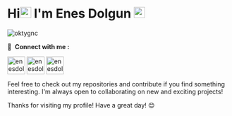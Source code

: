 ## <h1>Hi<a href="https://github.com/enesdolgun33"><img src="https://media.giphy.com/media/hvRJCLFzcasrR4ia7z/giphy.gif" width="25" height="25"></a> I'm Enes Dolgun <a href="https://github.com/enesdolgun33"><img src="https://em-content.zobj.net/source/apple/391/laptop_1f4bb.png" width="25" height="25"></a> </h1>

<p align="left"> <img src="https://komarev.com/ghpvc/?username=oktygnc&label=Profile%20views&color=0e75b6&style=flat" alt="oktygnc" /> </p>

🔗 &nbsp;**Connect with me :**
<p align="left">
<a href="https://www.linkedin.com/in/enes-dolgun-b7094b296/" target="blank"><img align="center" src="https://upload.wikimedia.org/wikipedia/commons/thumb/8/81/LinkedIn_icon.svg/1024px-LinkedIn_icon.svg.png" alt="enesdolgun" height="40" width="40" /></a>
<a href="mailto:enesdolgun33@gmail.com" target="blank"><img align="center" src="https://ssl.gstatic.com/ui/v1/icons/mail/rfr/gmail.ico" alt="enesdolgun" height="40" width="40" /></a>
<a href="https://instagram.com/enesdolgun10" target="blank"><img align="center" src="https://raw.githubusercontent.com/rahuldkjain/github-profile-readme-generator/master/src/images/icons/Social/instagram.svg" alt="enesdolgun" height="40" width="40" /></a>
</p>



Feel free to check out my repositories and contribute if you find something interesting. I'm always open to collaborating on new and exciting projects!

Thanks for visiting my profile! Have a great day! 😊
